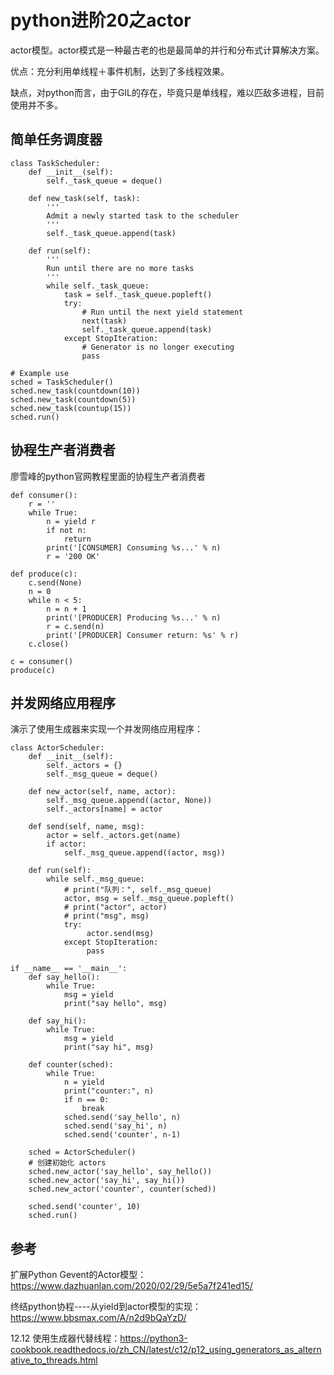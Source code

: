 # python进阶20之actor
actor模型。actor模式是一种最古老的也是最简单的并行和分布式计算解决方案。

优点：充分利用单线程＋事件机制，达到了多线程效果。

缺点，对python而言，由于GIL的存在，毕竟只是单线程，难以匹敌多进程，目前使用并不多。

## 简单任务调度器

```
class TaskScheduler:
    def __init__(self):
        self._task_queue = deque()

    def new_task(self, task):
        '''
        Admit a newly started task to the scheduler
        '''
        self._task_queue.append(task)

    def run(self):
        '''
        Run until there are no more tasks
        '''
        while self._task_queue:
            task = self._task_queue.popleft()
            try:
                # Run until the next yield statement
                next(task)
                self._task_queue.append(task)
            except StopIteration:
                # Generator is no longer executing
                pass

# Example use
sched = TaskScheduler()
sched.new_task(countdown(10))
sched.new_task(countdown(5))
sched.new_task(countup(15))
sched.run()
```

## 协程生产者消费者
廖雪峰的python官网教程里面的协程生产者消费者

```
def consumer():
    r = ''
    while True:
        n = yield r
        if not n:
            return
        print('[CONSUMER] Consuming %s...' % n)
        r = '200 OK'
 
def produce(c):
    c.send(None)
    n = 0
    while n < 5:
        n = n + 1
        print('[PRODUCER] Producing %s...' % n)
        r = c.send(n)
        print('[PRODUCER] Consumer return: %s' % r)
    c.close()
 
c = consumer()
produce(c)
```

## 并发网络应用程序
演示了使用生成器来实现一个并发网络应用程序：

```
class ActorScheduler:
    def __init__(self):
        self._actors = {}
        self._msg_queue = deque()
 
    def new_actor(self, name, actor):
        self._msg_queue.append((actor, None))
        self._actors[name] = actor
 
    def send(self, name, msg):
        actor = self._actors.get(name)
        if actor:
            self._msg_queue.append((actor, msg))
 
    def run(self):
        while self._msg_queue:
            # print("队列：", self._msg_queue)
            actor, msg = self._msg_queue.popleft()
            # print("actor", actor)
            # print("msg", msg)
            try:
                 actor.send(msg)
            except StopIteration:
                 pass
 
if __name__ == '__main__':
    def say_hello():
        while True:
            msg = yield
            print("say hello", msg)
 
    def say_hi():
        while True:
            msg = yield
            print("say hi", msg)
 
    def counter(sched):
        while True:
            n = yield
            print("counter:", n)
            if n == 0:
                break
            sched.send('say_hello', n)
            sched.send('say_hi', n)
            sched.send('counter', n-1)
 
    sched = ActorScheduler()
    # 创建初始化 actors
    sched.new_actor('say_hello', say_hello())
    sched.new_actor('say_hi', say_hi())
    sched.new_actor('counter', counter(sched))
 
    sched.send('counter', 10)
    sched.run()
```


## 参考
扩展Python Gevent的Actor模型：https://www.dazhuanlan.com/2020/02/29/5e5a7f241ed15/

终结python协程----从yield到actor模型的实现：https://www.bbsmax.com/A/n2d9bQaYzD/

12.12 使用生成器代替线程：https://python3-cookbook.readthedocs.io/zh_CN/latest/c12/p12_using_generators_as_alternative_to_threads.html

